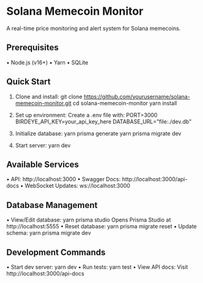 Solana Memecoin Monitor
======================

A real-time price monitoring and alert system for Solana memecoins.

Prerequisites
------------
• Node.js (v16+)
• Yarn
• SQLite

Quick Start
----------
1. Clone and install:
   git clone https://github.com/yourusername/solana-memecoin-monitor.git
   cd solana-memecoin-monitor
   yarn install

2. Set up environment:
   Create a .env file with:
   PORT=3000
   BIRDEYE_API_KEY=your_api_key_here
   DATABASE_URL="file:./dev.db"

3. Initialize database:
   yarn prisma generate
   yarn prisma migrate dev

4. Start server:
   yarn dev

Available Services
----------------
• API: http://localhost:3000
• Swagger Docs: http://localhost:3000/api-docs
• WebSocket Updates: ws://localhost:3000

Database Management
-----------------
• View/Edit database: yarn prisma studio
  Opens Prisma Studio at http://localhost:5555
• Reset database: yarn prisma migrate reset
• Update schema: yarn prisma migrate dev

Development Commands
------------------
• Start dev server: yarn dev
• Run tests: yarn test
• View API docs: Visit http://localhost:3000/api-docs
